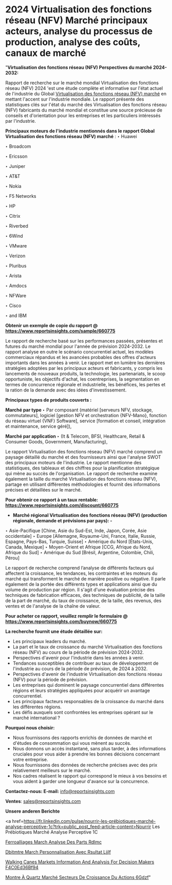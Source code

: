 # 2024 Virtualisation des fonctions réseau (NFV) Marché principaux acteurs, analyse du processus de production, analyse des coûts, canaux de marché

"<strong>Virtualisation des fonctions réseau (NFV) Perspectives du marché 2024-2032:</strong>

Rapport de recherche sur le marché mondial Virtualisation des fonctions réseau (NFV) 2024 'est une étude complète et informative sur l'état actuel de l'industrie du Global <a href=https://www.reportsinsights.com/sample/660775>Virtualisation des fonctions réseau (NFV) marché</a> en mettant l'accent sur l'industrie mondiale. Le rapport présente des statistiques clés sur l'état du marché des Virtualisation des fonctions réseau (NFV) fabricants du marché mondial et constitue une source précieuse de conseils et d'orientation pour les entreprises et les particuliers intéressés par l'industrie.

<strong>Principaux moteurs de l'industrie mentionnés dans le rapport Global Virtualisation des fonctions réseau (NFV) marché</strong> :
‣ Huawei

‣ Broadcom

‣ Ericsson

‣ Juniper

‣ AT&amp;T

‣ Nokia

‣ F5 Networks

‣ HP

‣ Citrix

‣ Riverbed

‣ 6Wind

‣ VMware

‣ Verizon

‣ Pluribus

‣ Arista

‣ Amdocs

‣ NFWare

‣ Cisco

‣ and IBM

<strong>Obtenir un exemple de copie du rapport @ <a href=https://www.reportsinsights.com/sample/660775>https://www.reportsinsights.com/sample/660775</a></strong>

Le rapport de recherche basé sur les performances passées, présentes et futures du marché mondial pour l'année de prévision 2024-2032. Le rapport analyse en outre le scénario concurrentiel actuel, les modèles commerciaux répandus et les avancées probables des offres d'acteurs importants dans les années à venir. Le rapport met en lumière les dernières stratégies adoptées par les principaux acteurs et fabricants, y compris les lancements de nouveaux produits, la technologie, les partenariats, le scoop opportuniste, les objectifs d'achat, les coentreprises, la segmentation en termes de concurrence régionale et industrielle, les bénéfices, les pertes et la ration de la demande avec des idées d'investissement.

<strong>Principaux types de produits couverts :</strong>

<strong>Marché par type </strong>
‣ Par composant (matériel [serveurs NFV, stockage, commutateurs], logiciel [gestion NFV et orchestration {NFV-Mano}, fonction du réseau virtuel {VNF} Software], service [formation et conseil, intégration et maintenance, service géré]),

<strong>Marché par application </strong>
‣ (It & Telecom, BFSI, Healthcare, Retail & Consumer Goods, Government, Manufacturing),

Le rapport Virtualisation des fonctions réseau (NFV) marché comprend un paysage détaillé du marché et des fournisseurs ainsi que l'analyse SWOT des principaux moteurs de l'industrie. Le rapport mentionne des statistiques, des tableaux et des chiffres pour la planification stratégique qui mène au succès de l'organisation. Le rapport de recherche examine également la taille du marché Virtualisation des fonctions réseau (NFV), partage en utilisant différentes méthodologies et fournit des informations précises et détaillées sur le marché.

<strong>Pour obtenir ce rapport à un taux rentable: <a href=https://www.reportsinsights.com/discount/660775>https://www.reportsinsights.com/discount/660775</a></strong>
<ul>
  <li><strong>Marché régional Virtualisation des fonctions réseau (NFV) (production régionale, demande et prévisions par pays): -</strong></li>
</ul>
‣ Asie-Pacifique [Chine, Asie du Sud-Est, Inde, Japon, Corée, Asie occidentale]
‣ Europe [Allemagne, Royaume-Uni, France, Italie, Russie, Espagne, Pays-Bas, Turquie, Suisse]
‣ Amérique du Nord [États-Unis, Canada, Mexique]
‣ Moyen-Orient et Afrique [CCG, Afrique du Nord, Afrique du Sud]
‣ Amérique du Sud [Brésil, Argentine, Colombie, Chili, Pérou]

Le rapport de recherche comprend l’analyse de différents facteurs qui affectent la croissance, les tendances, les contraintes et les moteurs du marché qui transforment le marché de manière positive ou négative. Il parle également de la portée des différents types et applications ainsi que du volume de production par région. Il s'agit d'une évaluation précise des techniques de fabrication efficaces, des techniques de publicité, de la taille de la part de marché, du taux de croissance, de la taille, des revenus, des ventes et de l'analyse de la chaîne de valeur.

<strong>Pour acheter ce rapport, veuillez remplir le formulaire @   <a href=https://www.reportsinsights.com/buynow/660775>https://www.reportsinsights.com/buynow/660775</a></strong>

<strong>La recherche fournit une étude détaillée sur:</strong>
<ul>
  <li>Les principaux leaders du marché.</li>
  <li>La part et le taux de croissance du marché Virtualisation des fonctions réseau (NFV) au cours de la période de prévision 2024-2032.</li>
  <li>Perspectives d'avenir pour l'industrie dans les années à venir.</li>
  <li>Tendances susceptibles de contribuer au taux de développement de l'industrie au cours de la période de prévision, de 2024 à 2032.</li>
  <li>Perspectives d'avenir de l'industrie Virtualisation des fonctions réseau (NFV) pour la période de prévision.</li>
  <li>Les entreprises qui dominent le paysage concurrentiel dans différentes régions et leurs stratégies appliquées pour acquérir un avantage concurrentiel.</li>
  <li>Les principaux facteurs responsables de la croissance du marché dans les différentes régions.</li>
  <li>Les défis auxquels sont confrontées les entreprises opérant sur le marché international ?</li>
</ul>
<strong>Pourquoi nous choisir:</strong>
<ul>
  <li>Nous fournissons des rapports enrichis de données de marché et d'études de consommation qui vous mènent au succès.</li>
  <li>Nous donnons un accès instantané, sans plus tarder, à des informations cruciales pour vous aider à prendre les bonnes décisions concernant votre entreprise.</li>
  <li>Nous fournissons des données de recherche précises avec des prix relativement meilleurs sur le marché.</li>
  <li>Nos cadres réalisent le rapport qui correspond le mieux à vos besoins et vous aident à garder une longueur d'avance sur la concurrence.</li>
</ul>
<strong>Contactez-nous:
</strong><strong>E-mail:</strong> <a href=mailto:info@reportsinsights.com>info@reportsinsights.com</a>

<strong>Ventes</strong>: <a href=mailto:sales@reportsinsights.com>sales@reportsinsights.com</a>

<strong>Unsere anderen Berichte</strong>

<a href=https://fr.linkedin.com/pulse/nourrir-les-prébiotiques-marché-analyse-perceptive-1c?trk=public_post_feed-article-content>Nourrir Les Prébiotiques Marché Analyse Perceptive 1C</a>

<a href=https://www.linkedin.com/pulse/ferroalliages-march%C3%A9-analyse-des-parts-rdlmc/>Ferroalliages March Analyse Des Parts Rdlmc</a>

<a href=https://www.linkedin.com/pulse/d%C3%A9bitm%C3%A8tre-march%C3%A9-personnalisation-avec-r%C3%A9sultat-ljjlf/>Dbitmtre March Personnalisation Avec Rsultat Ljjlf</a>

<a href=https://medium.com/@saliajay581/walking-canes-markets-information-and-analysis-for-decision-makers-f4c0ed36bf94>Walking Canes Markets Information And Analysis For Decision Makers F4C0Ed36Bf94</a>

<a href=https://fr.linkedin.com/pulse/montre-à-quartz-marché-secteurs-de-croissance-du-actions-6gdzf/>Montre À Quartz Marché Secteurs De Croissance Du Actions 6Gdzf</a>"
